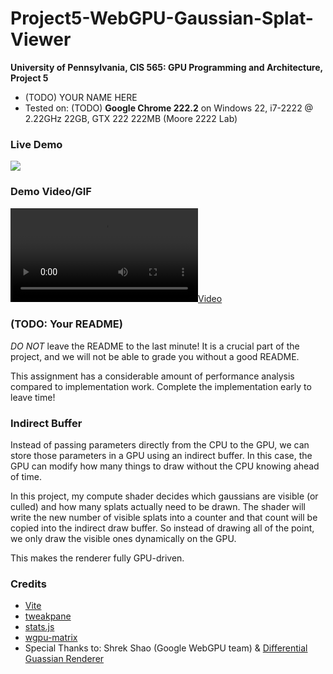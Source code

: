 # Project5-WebGPU-Gaussian-Splat-Viewer

**University of Pennsylvania, CIS 565: GPU Programming and Architecture, Project 5**

- (TODO) YOUR NAME HERE
- Tested on: (TODO) **Google Chrome 222.2** on
  Windows 22, i7-2222 @ 2.22GHz 22GB, GTX 222 222MB (Moore 2222 Lab)

### Live Demo

[![](img/thumb.png)](http://TODO.github.io/Project4-WebGPU-Forward-Plus-and-Clustered-Deferred)

### Demo Video/GIF

[![](img/video.mp4)](TODO)

### (TODO: Your README)

_DO NOT_ leave the README to the last minute! It is a crucial part of the
project, and we will not be able to grade you without a good README.

This assignment has a considerable amount of performance analysis compared
to implementation work. Complete the implementation early to leave time!

### Indirect Buffer

Instead of passing parameters directly from the CPU to the GPU, we can store those parameters in a GPU using an indirect buffer. In this case, the GPU can modify how many things to draw without the CPU knowing ahead of time.

In this project, my compute shader decides which gaussians are visible (or culled) and how many splats actually need to be drawn. The shader will write the new number of visible splats into a counter and that count will be copied into the indirect draw buffer. So instead of drawing all of the point, we only draw the visible ones dynamically on the GPU.

This makes the renderer fully GPU-driven.

### Credits

- [Vite](https://vitejs.dev/)
- [tweakpane](https://tweakpane.github.io/docs//v3/monitor-bindings/)
- [stats.js](https://github.com/mrdoob/stats.js)
- [wgpu-matrix](https://github.com/greggman/wgpu-matrix)
- Special Thanks to: Shrek Shao (Google WebGPU team) & [Differential Guassian Renderer](https://github.com/graphdeco-inria/diff-gaussian-rasterization)
